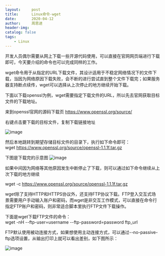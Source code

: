 ```yaml
---
layout:     post
title:      Linux命令-wget
date:       2020-04-12
author:     周思进
header-img:	
catalog: false
tags:
    - Linux
---
```


开发人员偶尔需要从网上下载一些开源代码使用，可以直接在官网网页端进行下载即可，今天要介绍的命令也可以完成同样的工作。

wget命令用于从指定的URL下载文件，其设计适用于不稳定网络情况下的文件下载，当因为网络原因下载失败，会不断的进行尝试直到整个文件下载完；如果服务器支持断点续传，wget可以选择从上次停止的地方继续开始下载。

下面以下载openssl为例，wget需要指定下载文件的URL，所以先去官网获取目标文件的下载地址。

来到openssl官网的源码下载页
https://www.openssl.org/source/

右键点击要下载的目标文件，复制下载链接地址

![image](https://tva1.sinaimg.cn/large/007S8ZIlly1gdr2dajxvmj31860a2k0x.jpg)


然后本地跳转到期望存储目标文件的目录下，执行如下命令即可：  
wget https://www.openssl.org/source/openssl-1.1.1f.tar.gz

下图是下载完的示意图
![image](https://tva1.sinaimg.cn/large/007S8ZIlly1gdr2iewd90j31960aognx.jpg)


如果中间因为网络等其他原因发生中断停止了下载，则可以通过如下命令继续从上次下载的地方继续  

wget -c https://www.openssl.org/source/openssl-1.1.1f.tar.gz


wget除了支持HTTP和HTTPS协议外，还支持FTP协议下载。FTP登入交互式场景需要用户手动输入账户和密码，而wget是非交互工作模式，可以直接在命令行指定FTP账户和密码，则非常适合脚本里执行FTP文件下载操作。

下面是wget下载FTP文件的命令：  
wget -nH --ftp-user=username --ftp-password=password  ftp_url

FTP默认使用被动连接方式，如果想使用主动连接方式，可以通过--no-passive-ftp选项设置，从输出打印上就可以看出差别，如下图所示：

![image](https://tva1.sinaimg.cn/large/007S8ZIlly1gdrbld4wjyj318y0rq42o.jpg)



